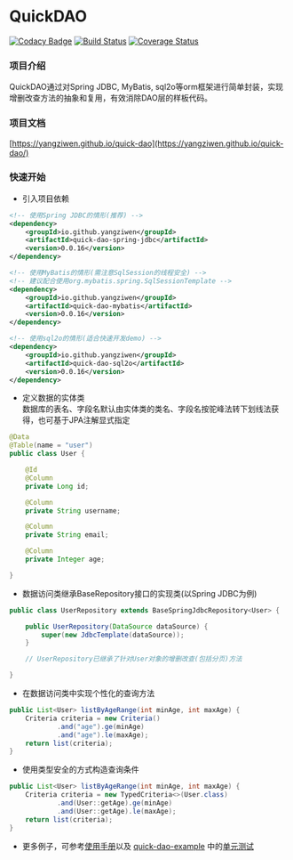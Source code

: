 # QuickDAO

[![Codacy Badge](https://api.codacy.com/project/badge/Grade/a0dae0dc0c074da9b90f58303af14249)](https://app.codacy.com/app/yangziwen/quick-dao?utm_source=github.com&utm_medium=referral&utm_content=yangziwen/quick-dao&utm_campaign=Badge_Grade_Settings)
[![Build Status](https://www.travis-ci.org/yangziwen/quick-dao.svg?branch=master)](https://www.travis-ci.org/yangziwen/quick-dao)
[![Coverage Status](https://coveralls.io/repos/github/yangziwen/quick-dao/badge.svg?branch=master)](https://coveralls.io/github/yangziwen/quick-dao?branch=master)

### 项目介绍
QuickDAO通过对Spring JDBC, MyBatis, sql2o等orm框架进行简单封装，实现增删改查方法的抽象和复用，有效消除DAO层的样板代码。

### 项目文档
[https://yangziwen.github.io/quick-dao](https://yangziwen.github.io/quick-dao/)

### 快速开始
* 引入项目依赖

```xml
<!-- 使用Spring JDBC的情形(推荐) -->
<dependency>
    <groupId>io.github.yangziwen</groupId>
    <artifactId>quick-dao-spring-jdbc</artifactId>
    <version>0.0.16</version>
</dependency>

<!-- 使用MyBatis的情形(需注意SqlSession的线程安全) -->
<!-- 建议配合使用org.mybatis.spring.SqlSessionTemplate -->
<dependency>
    <groupId>io.github.yangziwen</groupId>
    <artifactId>quick-dao-mybatis</artifactId>
    <version>0.0.16</version>
</dependency>

<!-- 使用sql2o的情形(适合快速开发demo) -->
<dependency>
    <groupId>io.github.yangziwen</groupId>
    <artifactId>quick-dao-sql2o</artifactId>
    <version>0.0.16</version>
</dependency>
```

* 定义数据的实体类<br/>
  数据库的表名、字段名默认由实体类的类名、字段名按驼峰法转下划线法获得，也可基于JPA注解显式指定

```java
@Data
@Table(name = "user")
public class User {

    @Id
    @Column
    private Long id;

    @Column
    private String username;

    @Column
    private String email;

    @Column
    private Integer age;

}
```

* 数据访问类继承BaseRepository接口的实现类(以Spring JDBC为例)

```java
public class UserRepository extends BaseSpringJdbcRepository<User> {

    public UserRepository(DataSource dataSource) {
        super(new JdbcTemplate(dataSource));
    }

    // UserRepository已继承了针对User对象的增删改查(包括分页)方法

}

```

* 在数据访问类中实现个性化的查询方法

```java
public List<User> listByAgeRange(int minAge, int maxAge) {
    Criteria criteria = new Criteria()
            .and("age").ge(minAge)
            .and("age").le(maxAge);
    return list(criteria);
}
```

* 使用类型安全的方式构造查询条件

```java
public List<User> listByAgeRange(int minAge, int maxAge) {
    Criteria criteria = new TypedCriteria<>(User.class)
            .and(User::getAge).ge(minAge)
            .and(User::getAge).le(maxAge);
    return list(criteria);
}
```

* 更多例子，可参考[使用手册](https://yangziwen.github.io/quick-dao/manual/)以及 [quick-dao-example](https://github.com/yangziwen/quick-dao/tree/master/quick-dao-example) 中的[单元测试](https://github.com/yangziwen/quick-dao/tree/master/quick-dao-example/src/test/java/io/github/yangziwen/quickdao/example/repository/base)
